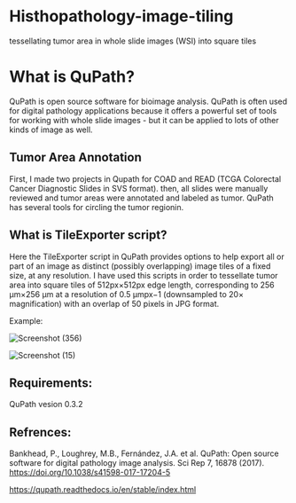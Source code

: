 # Histhopathology-image-tiling
tessellating tumor area in whole slide images (WSI) into square tiles

# What is QuPath?

QuPath is open source software for bioimage analysis.
QuPath is often used for digital pathology applications because it offers a powerful set of tools for working with whole slide images - but it can be applied to lots of other kinds of image as well.

## Tumor Area Annotation

First, I made two projects in Qupath for COAD and READ (TCGA Colorectal Cancer Diagnostic Slides in SVS format). then, all slides were manually reviewed and tumor areas were annotated and labeled as tumor. QuPath has several tools for circling the tumor regionin.

## What is TileExporter script?

Here the TileExporter script in QuPath provides options to help export all or part of an image as distinct (possibly overlapping) image tiles of a fixed size, at any resolution.
I have used this scripts in order to tessellate tumor area into square tiles of 512px×512px edge length, corresponding to 256 µm×256 µm at a resolution of 0.5 µmpx−1 (downsampled to 20× magnification) with an overlap of 50 pixels in JPG format.


Example:

![Screenshot (356)](https://user-images.githubusercontent.com/89701701/176489802-83c84965-4bd3-412e-b381-3ac8288f7701.png)


![Screenshot (15)](https://user-images.githubusercontent.com/89701701/176490196-7ddddc64-9718-43e0-aaec-96f60a09b47a.png)


## Requirements:
QuPath vesion 0.3.2

## Refrences:

Bankhead, P., Loughrey, M.B., Fernández, J.A. et al. QuPath: Open source software for digital pathology image analysis. Sci Rep 7, 16878 (2017). https://doi.org/10.1038/s41598-017-17204-5

https://qupath.readthedocs.io/en/stable/index.html
